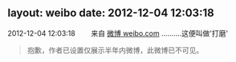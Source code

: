layout: weibo
date: 2012-12-04 12:03:18
---
2012-12-04 12:03:18  &nbsp;&nbsp;&nbsp;&nbsp;&nbsp;&nbsp; 来自 <a href="http://weibo.com/" rel="nofollow">微博 weibo.com</a>
..........这便叫做'打磨'
>  抱歉，作者已设置仅展示半年内微博，此微博已不可见。 ​​​
